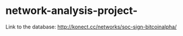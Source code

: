 # network-analysis-project-

Link to the database: http://konect.cc/networks/soc-sign-bitcoinalpha/
